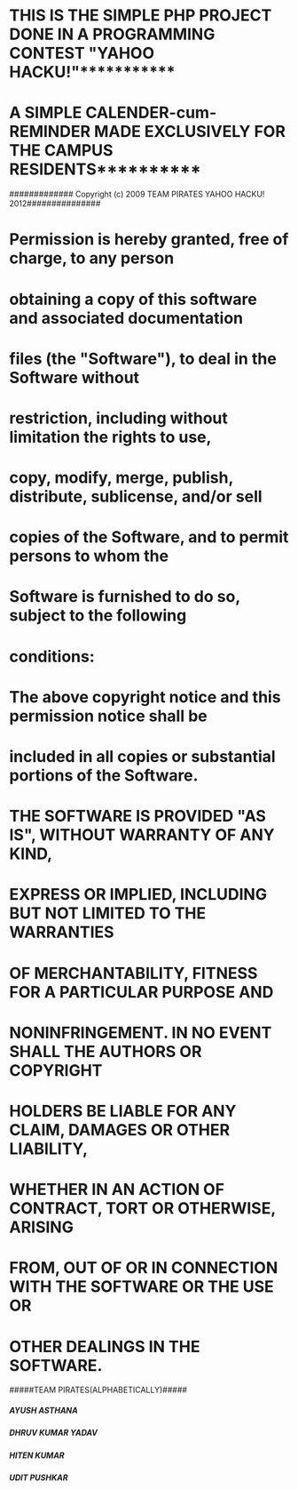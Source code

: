# THIS IS THE SIMPLE PHP PROJECT DONE IN A PROGRAMMING CONTEST "YAHOO HACKU!"***********
# A SIMPLE CALENDER-cum-REMINDER MADE EXCLUSIVELY FOR THE CAMPUS RESIDENTS**********



############# Copyright (c) 2009 TEAM PIRATES YAHOO HACKU! 2012###############


# Permission is hereby granted, free of charge, to any person
# obtaining a copy of this software and associated documentation
# files (the "Software"), to deal in the Software without
# restriction, including without limitation the rights to use,
# copy, modify, merge, publish, distribute, sublicense, and/or sell
# copies of the Software, and to permit persons to whom the
# Software is furnished to do so, subject to the following
# conditions:
#
# The above copyright notice and this permission notice shall be
# included in all copies or substantial portions of the Software.
#
# THE SOFTWARE IS PROVIDED "AS IS", WITHOUT WARRANTY OF ANY KIND,
# EXPRESS OR IMPLIED, INCLUDING BUT NOT LIMITED TO THE WARRANTIES
# OF MERCHANTABILITY, FITNESS FOR A PARTICULAR PURPOSE AND
# NONINFRINGEMENT. IN NO EVENT SHALL THE AUTHORS OR COPYRIGHT
# HOLDERS BE LIABLE FOR ANY CLAIM, DAMAGES OR OTHER LIABILITY,
# WHETHER IN AN ACTION OF CONTRACT, TORT OR OTHERWISE, ARISING
# FROM, OUT OF OR IN CONNECTION WITH THE SOFTWARE OR THE USE OR
# OTHER DEALINGS IN THE SOFTWARE.




#####TEAM PIRATES(ALPHABETICALLY)#####
#####   AYUSH ASTHANA            #####
#####   DHRUV KUMAR YADAV        #####
#####   HITEN KUMAR              #####
#####   UDIT PUSHKAR             #####
